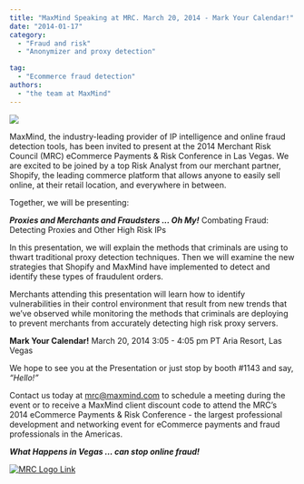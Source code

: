 ```yaml
---
title: "MaxMind Speaking at MRC. March 20, 2014 - Mark Your Calendar!"
date: "2014-01-17"
category:
  - "Fraud and risk"
  - "Anonymizer and proxy detection"

tag:
  - "Ecommerce fraud detection"
authors:
  - "the team at MaxMind"
---
```


![](/images/2014/01/MaxMind-shopify-logo-300x105.png)

MaxMind, the industry-leading provider of IP intelligence and online fraud
detection tools, has been invited to present at the 2014 Merchant Risk Council
(MRC) eCommerce Payments & Risk Conference in Las Vegas. We are excited to be
joined by a top Risk Analyst from our merchant partner, Shopify, the leading
commerce platform that allows anyone to easily sell online, at their retail
location, and everywhere in between.

Together, we will be presenting:

**_Proxies and Merchants and Fraudsters ... Oh My!_** Combating Fraud: Detecting
Proxies and Other High Risk IPs

In this presentation, we will explain the methods that criminals are using to
thwart traditional proxy detection techniques. Then we will examine the new
strategies that Shopify and MaxMind have implemented to detect and identify
these types of fraudulent orders.

Merchants attending this presentation will learn how to identify vulnerabilities
in their control environment that result from new trends that we’ve observed
while monitoring the methods that criminals are deploying to prevent merchants
from accurately detecting high risk proxy servers.

<!--lint disable no-emphasis-as-heading-->

**Mark Your Calendar!** March 20, 2014 3:05 - 4:05 pm PT Aria Resort, Las Vegas

We hope to see you at the Presentation or just stop by booth #1143 and say,
_“Hello!”_

Contact us today at <mrc@maxmind.com> to schedule a meeting during the event or
to receive a MaxMind client discount code to attend the MRC’s 2014 eCommerce
Payments & Risk Conference - the largest professional development and networking
event for eCommerce payments and fraud professionals in the Americas.

**_What Happens in Vegas … can stop online fraud!_**

[![MRC Logo Link](/images/2014/01/Full-MRC-Logo_blue-300x88.png)](https://merchantriskcouncil.org/)
